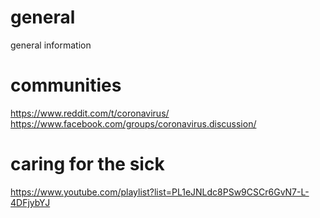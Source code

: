 # general
general information

# communities
https://www.reddit.com/t/coronavirus/
https://www.facebook.com/groups/coronavirus.discussion/

# caring for the sick
https://www.youtube.com/playlist?list=PL1eJNLdc8PSw9CSCr6GvN7-L-4DFjybYJ
